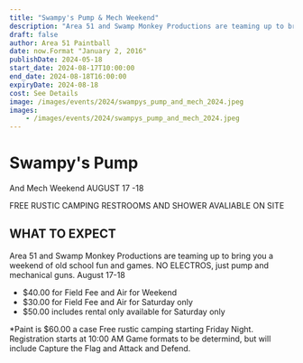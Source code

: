 ```yaml
---
title: "Swampy's Pump & Mech Weekend"
description: "Area 51 and Swamp Monkey Productions are teaming up to bring you a weekend of old school fun and games. NO ELECTROS, just pump and mechanical guns."
draft: false
author: Area 51 Paintball
date: now.Format "January 2, 2016"
publishDate: 2024-05-18
start_date: 2024-08-17T10:00:00
end_date: 2024-08-18T16:00:00
expiryDate: 2024-08-18
cost: See Details
image: /images/events/2024/swampys_pump_and_mech_2024.jpeg
images:
    - /images/events/2024/swampys_pump_and_mech_2024.jpeg
---
```



# Swampy's Pump
And Mech Weekend
AUGUST 17 -18

FREE RUSTIC CAMPING
RESTROOMS AND SHOWER AVALIABLE ON SITE

## WHAT TO EXPECT
Area 51 and Swamp Monkey Productions are teaming up to bring you a weekend
of old school fun and games. NO ELECTROS, just pump and mechanical guns.
August 17-18

* $40.00 for Field Fee and Air for Weekend
* $30.00 for Field Fee and Air for Saturday only
* $50.00 includes rental only available for Saturday only

*Paint is $60.00 a case
Free rustic camping starting Friday Night.
Registration starts at 10:00 AM
Game formats to be determind, but will include Capture the Flag and Attack and
Defend.
